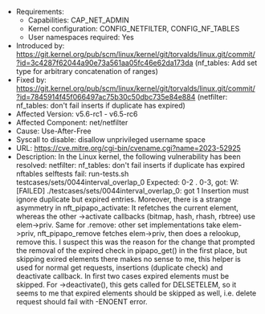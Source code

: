 - Requirements:
	- Capabilities: CAP_NET_ADMIN
	- Kernel configuration: CONFIG_NETFILTER, CONFIG_NF_TABLES
	- User namespaces required: Yes
- Introduced by: https://git.kernel.org/pub/scm/linux/kernel/git/torvalds/linux.git/commit/?id=3c4287f62044a90e73a561aa05fc46e62da173da (nf_tables: Add set type for arbitrary concatenation of ranges)
- Fixed by: https://git.kernel.org/pub/scm/linux/kernel/git/torvalds/linux.git/commit/?id=7845914f45f066497ac75b30c50dbc735e84e884 (netfilter: nf_tables: don't fail inserts if duplicate has expired)
- Affected Version: v5.6-rc1 - v6.5-rc6
- Affected Component: net/netfilter
- Cause: Use-After-Free
- Syscall to disable: disallow unprivileged username space
- URL: https://cve.mitre.org/cgi-bin/cvename.cgi?name=2023-52925
- Description: In the Linux kernel, the following vulnerability has been resolved: netfilter: nf_tables: don't fail inserts if duplicate has expired nftables selftests fail: run-tests.sh testcases/sets/0044interval_overlap_0 Expected: 0-2 . 0-3, got: W: [FAILED] ./testcases/sets/0044interval_overlap_0: got 1 Insertion must ignore duplicate but expired entries. Moreover, there is a strange asymmetry in nft_pipapo_activate: It refetches the current element, whereas the other ->activate callbacks (bitmap, hash, rhash, rbtree) use elem->priv. Same for .remove: other set implementations take elem->priv, nft_pipapo_remove fetches elem->priv, then does a relookup, remove this. I suspect this was the reason for the change that prompted the removal of the expired check in pipapo_get() in the first place, but skipping exired elements there makes no sense to me, this helper is used for normal get requests, insertions (duplicate check) and deactivate callback. In first two cases expired elements must be skipped. For ->deactivate(), this gets called for DELSETELEM, so it seems to me that expired elements should be skipped as well, i.e. delete request should fail with -ENOENT error.